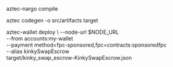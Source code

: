 aztec-nargo compile

aztec codegen -o src/artifacts target

aztec-wallet deploy \ 
    --node-url $NODE_URL \
    --from accounts:my-wallet \
    --payment method=fpc-sponsored,fpc=contracts:sponsoredfpc \
    --alias kinkySwapEscrow \
    target/kinky_swap_escrow-KinkySwapEscrow.json
